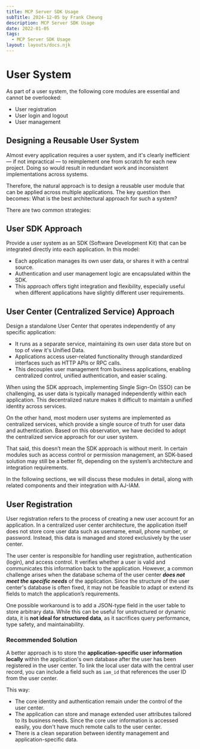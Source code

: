 ```yaml
---
title: MCP Server SDK Usage
subTitle: 2024-12-05 by Frank Cheung
description: MCP Server SDK Usage
date: 2022-01-05
tags:
  - MCP Server SDK Usage
layout: layouts/docs.njk
---
```


# User System

As part of a user system, the following core modules are essential and cannot be overlooked:

- User registration
- User login and logout
- User management

## Designing a Reusable User System

Almost every application requires a user system, and it's clearly inefficient — if not impractical — to reimplement one from scratch for each new project. Doing so would result in redundant work and inconsistent implementations across systems.

Therefore, the natural approach is to design a reusable user module that can be applied across multiple applications. The key question then becomes: What is the best architectural approach for such a system?

There are two common strategies:

## User SDK Approach

Provide a user system as an SDK (Software Development Kit) that can be integrated directly into each application. In this model:

- Each application manages its own user data, or shares it with a central source.
- Authentication and user management logic are encapsulated within the SDK.
- This approach offers tight integration and flexibility, especially useful when different applications have slightly different user requirements.

##  User Center (Centralized Service) Approach

Design a standalone User Center that operates independently of any specific application:

- It runs as a separate service, maintaining its own user data store but on top of view it's Unified Data.
- Applications access user-related functionality through standardized interfaces such as HTTP APIs or RPC calls.
- This decouples user management from business applications, enabling centralized control, unified authentication, and easier scaling.

When using the SDK approach, implementing Single Sign-On (SSO) can be challenging, as user data is typically managed independently within each application. This decentralized nature makes it difficult to maintain a unified identity across services.

On the other hand, most modern user systems are implemented as centralized services, which provide a single source of truth for user data and authentication. Based on this observation, we have decided to adopt the centralized service approach for our user system.

That said, this doesn’t mean the SDK approach is without merit. 
In certain modules such as access control or permission management, an SDK-based solution may still be a better fit, depending on the system’s architecture and integration requirements.

In the following sections, we will discuss these modules in detail, along with related components and their
  integration with AJ-IAM.

## User Registration

User registration refers to the process of creating a new user account for an application. In a centralized user center architecture, the application itself does not store core user data such as username, email, phone number, or password. Instead, this data is managed and stored exclusively by the user center.

The user center is responsible for handling user registration, authentication (login), and access control. It verifies whether a user is valid and communicates this information back to the application.
However, a common challenge arises when the database schema of the user center ***does not meet the specific needs*** of the application. Since the structure of the user center's database is often fixed, it may not be feasible to adapt or extend its fields to match the application’s requirements.

One possible workaround is to add a JSON-type field in the user table to store arbitrary data. While this can be useful for unstructured or dynamic data, it is **not ideal for structured data**, as it sacrifices query performance, type safety, and maintainability.
### Recommended Solution

A better approach is to store the **application-specific user information locally** within the application's own database after the user has been registered in the user center. To link the local user data with the central user record, you can include a field such as `iam_id` that references the user ID from the user center.

This way:

- The core identity and authentication remain under the control of the user center.
- The application can store and manage extended user attributes tailored to its business needs. Since the core user information is accessed easily, you don't have much remote calls to the user center.
- There is a clean separation between identity management and application-specific data.
